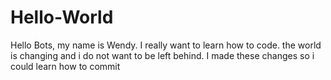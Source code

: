 # Hello-World 
Hello Bots, my name is Wendy. I really want to learn how to code. the world is changing and i do not want to be left behind. I made these changes so i could learn how to commit
